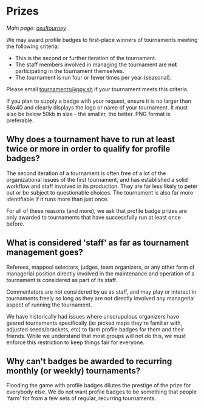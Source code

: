 # Prizes

*Main page: [osu!tourney](/wiki/osu!tourney)*

We may award profile badges to first-place winners of tournaments meeting the following criteria:

- This is the second or further iteration of the tournament.
- The staff members involved in managing the tournament are **not** participating in the tournament themselves.
- The tournament is run four or fewer times per year (seasonal).

Please email tournaments@ppy.sh if your tournament meets this criteria.

If you plan to supply a badge with your request, ensure it is no larger than 86x40 and clearly displays the logo or name of your tournament. It must also be below 50kb in size - the smaller, the better. PNG format is preferable.

## Why does a tournament have to run at least twice or more in order to qualify for profile badges?

The second iteration of a tournament is often free of a lot of the organizational issues of the first tournament, and has established a solid workflow and staff involved in its production. They are far less likely to peter out or be subject to questionable choices. The tournament is also far more identifiable if it runs more than just once.

For all of these reasons (and more), we ask that profile badge prizes are only awarded to tournaments that have successfully run at least once before.

## What is considered 'staff' as far as tournament management goes?

Referees, mappool selectors, judges, team organizers, or any other form of managerial position directly involved in the maintenance and operation of a tournament is considered as part of its staff.

Commentators are not considered by us as staff, and may play or interact in tournaments freely so long as they are not directly involved any managerial aspect of running the tournament.

We have historically had issues where unscrupulous organizers have geared tournaments specifically (ie: picked maps they're familiar with, adjusted seeds/brackets, etc) to farm profile badges for them and their friends. While we understand that most groups will not do this, we must enforce this restriction to keep things fair for everyone.

## Why can't badges be awarded to recurring monthly (or weekly) tournaments?

Flooding the game with profile badges dilutes the prestige of the prize for everybody else. We do not want profile badges to be something that people 'farm' for from a few sets of regular, recurring tournaments.